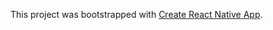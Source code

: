 This project was bootstrapped with [Create React Native App](https://github.com/react-community/create-react-native-app).

